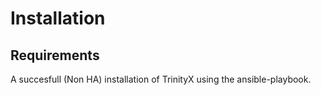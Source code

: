 # Installation

## Requirements

A succesfull (Non HA) installation of TrinityX using the ansible-playbook.